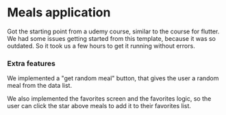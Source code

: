 # Meals application

Got the starting point from a udemy course, similar to the course for flutter.
We had some issues getting started from this template, because it was so outdated. So it took us a few hours to get it
running without errors.

### Extra features

We implemented a "get random meal" button, that gives the user a random meal from the data list.

We also implemented the favorites screen and the favorites logic, so the user can click the star above meals to add
it to their favorites list.
